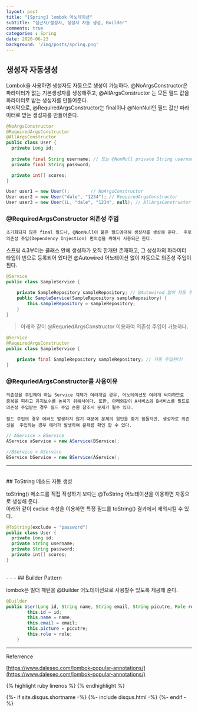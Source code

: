 ```yaml
---
layout: post
title: "[Spring] lombok 어노테이션"
subtitle: "접근자/설정자, 생성자 자동 생성, Builder"
comments: true
categories : Spring
date: 2020-06-23
background: '/img/posts/spring.png'
---
```


## 생성자 자동생성

Lombok을 사용하면 생성자도 자동으로 생성이 가능하다. @NoArgsConstructor은 파라미터가 없는 
기본생성자를 생성해주고, @AllArgsConstructor 는 모든 필드 값을 파라미터로 받는 생성자를 만들어준다.   
마지막으로, @RequiredArgsConstructor는 final이나 @NonNull인 필드 값만 파라미터로 
받는 생성자를 만들어준다.   

```java
@NoArgsConstructor
@RequiredArgsConstructor
@AllArgsConstructor
public class User {
  private Long id;
  
  private final String username; // 또는 @NonNull private String username;
  private final String password;

  private int[] scores;
}
```


```java
User user1 = new User();        // NoArgsConstructor
User user2 = new User("dale", "1234"); // RequiredArgsConstructor
User user3 = new User(1L, "dale", "1234", null); // AllArgsConstructor 
```

### @RequiredArgsConstructor 의존성 주입 

`초기화되지 않은 final 필드나, @NonNull이 붙은 필드에대해 생성자를 생성해 준다. 
주로 의존성 주입(Dependency Injection) 편의성을 위해서 사용되곤 한다.` 

스프링 4.3부터는 클래스 안에 생성자가 오직 한개만 존재하고, 그 생성자의 파라미터 타입이 
빈으로 등록되어 있다면 @Autowired 어노테이션 없이 자동으로 의존성 주입이 된다.   

```java
@Service
public class SampleService {

    private SampleRepository sampleRepository; // @Autowired 없이 자동 주입된다! 
    public SampleService(SampleRepository sampleRepository) {
        this.sampleRepository = sampleRepository;
    }
}

```

> 아래와 같이 @RequriedArgsConstructor 이용하여 의존성 주입이 가능하다.   

```java
@Service
@RequiredArgsConstructor 
public class SampleService {

    private final SampleRepository sampleRepository; // 자동 주입된다!
}
```
 
### @RequriedArgsConstructor를 사용이유   

`의존성을 주입해야 하는 Service 객체가 여러개일 경우, 어노테이션도 여러개 써야하므로 
중복을 피하고 유지보수를 높히기 위해서이다. 또한, 아래와같이 A서비스와 B서비스를 필드로 
의존성 주입받는 경우 필드 주입 순환 참조시 문제가 될수 있다.`   

`필드 주입의 경우 에러도 발생하지 않기 때문에 문제의 원인을 찾기 힘들지만, 생성자로 의존성을 
주입하는 경우 에러가 발생하여 문제를 확인 할 수 있다.`   


```java
// AService > BService
AService aService = new AService(BService);

//BService > AService
BService bService = new BService(AService);
```


- - -
<br>
## ToString 메소드 자동 생성

toString() 메소드를 직접 작성하기 보다는 @ToString 어노테이션을 이용하면 자동으로 생성해 준다.   
아래와 같이 exclue 속성을 이용하면 특정 필드를 toString() 결과에서 제외시킬 수 있다.   

```java
@ToString(exclude = "password")
public class User {
  private Long id;
  private String username;
  private String password;
  private int[] scores;
}
```
<br>
- - -
## Builder Pattern

lombok은 빌더 패턴을 @Builder 어노테이션으로 사용할수 있도록 제공해 준다. 

```java
@Builder
public User(Long id, String name, String email, String picutre, Role role) {
        this.id = id;
        this.name = name;
        this.email = email;
        this.picture = picutre;
        this.role = role;
    }
```



- - -
Referrence 

[https://www.daleseo.com/lombok-popular-annotations/](https://www.daleseo.com/lombok-popular-annotations/)         


{% highlight ruby linenos %}
{% endhighlight %}


{%- if site.disqus.shortname -%}
    {%- include disqus.html -%}
{%- endif -%}


